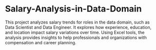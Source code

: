 # Salary-Analysis-in-Data-Domain
This project analyzes salary trends for roles in the data domain, such as Data Scientist and Data Engineer. It explores how experience, education, and location impact salary variations over time. Using Excel tools, the analysis provides insights to help professionals and organizations with compensation and career planning.
